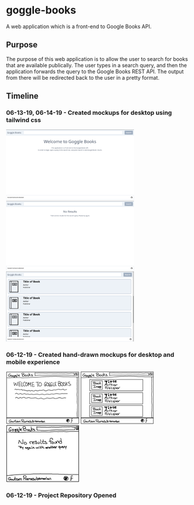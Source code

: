 # goggle-books
A web application which is a front-end to Google Books API.

## Purpose
The purpose of this web application is to allow the user to search for books that are available publically.
The user types in a search query, and then the application forwards the query to the Google Books REST API.
The output from there will be redirected back to the user in a pretty format.

## Timeline


### 06-13-19, 06-14-19 - Created mockups for desktop using tailwind css

<img src="notes+mockups/dt-mk-wel.png" width=350px />
<img src="notes+mockups/dt-mk-nr.png" width=350px />

<img src="notes+mockups/dt-mk-l.png" width=350px />


### 06-12-19 - Created hand-drawn mockups for desktop and mobile experience

<img src="notes+mockups/dt-dr-wel.png" width="200px" />
<img src="notes+mockups/dt-dr-l.png" width="200px" />
<img src="notes+mockups/dt-dr-nr.png" width="200px" />

### 06-12-19 - Project Repository Opened
